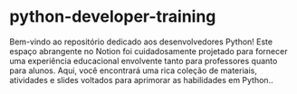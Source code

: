 # python-developer-training
 Bem-vindo ao repositório dedicado aos desenvolvedores Python! Este espaço abrangente no Notion foi cuidadosamente projetado para fornecer uma experiência educacional envolvente tanto para professores quanto para alunos. Aqui, você encontrará uma rica coleção de materiais, atividades e slides voltados para aprimorar as habilidades em Python..

